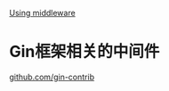 

[Using middleware](https://gin-gonic.com/docs/examples/using-middleware/)


# Gin框架相关的中间件

[github.com/gin-contrib](https://github.com/gin-contrib)
